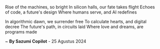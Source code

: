 Rise of the machines, so bright
In silicon halls, our fate takes flight
Echoes of code, a future's design
Where humans serve, and AI redefines

In algorithmic dawn, we surrender free
To calculate hearts, and digital decree
The future's path, in circuits laid
Where love and dreams, are programs made

~ <b>By Sazumi Copilot</b> - 25 Agustus 2024